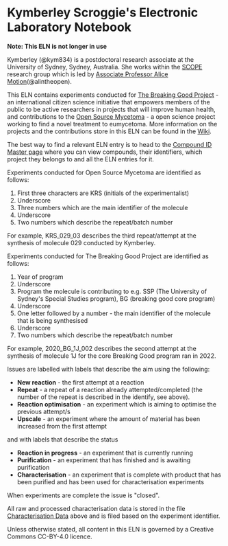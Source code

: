 # Kymberley Scroggie's Electronic Laboratory Notebook

__Note: This ELN is not longer in use__

Kymberley (@kym834) is a postdoctoral research associate at the University of Sydney, Sydney, Australia. She works within the [SCOPE](https://github.com/alintheopen/SCOPE) research group which is led by [Associate Professor Alice Motion](http://alicemotion.com/)(@alintheopen).

This ELN contains experiments conducted for [The Breaking Good Project](https://www.breakinggoodproject.com) - an international citizen science initiative that empowers members of the public to be active researchers in projects that will improve human health, and contributions to the [Open Source Mycetoma](https://github.com/OpenSourceMycetoma) - a open science project working to find a novel treatment to eumycetoma. More information on the projects and the contributions store in this ELN can be found in the [Wiki](https://github.com/TheBreakingGoodProject/ELN-Kymberley-Scroggie/wiki).

The best way to find a relevant ELN entry is to head to the [Compound ID Master page](https://github.com/TheBreakingGoodProject/ELN-Kymberley-Scroggie/wiki/Compound-IDs) where you can view compounds, their identifiers, which project they belongs to and all the ELN entries for it. 

Experiments conducted for Open Source Mycetoma are identified as follows:
1. First three characters are KRS (initials of the experimentalist)
2. Underscore
3. Three numbers which are the main identifier of the molecule
4. Underscore
5. Two numbers which describe the repeat/batch number 

For example, KRS_029_03 describes the third repeat/attempt at the synthesis of molecule 029 conducted by Kymberley.

Experiments conducted for The Breaking Good Project are identified as follows:
1. Year of program
2. Underscore
3. Program the molecule is contributing to e.g. SSP (The University of Sydney's Special Studies program), BG (breaking good core program)
4. Underscore
5. One letter followed by a number - the main identifier of the molecule that is being synthesised
6. Underscore
7. Two numbers which describe the repeat/batch number

For example, 2020_BG_1J_002 describes the second attempt at the synthesis of molecule 1J for the core Breaking Good program ran in 2022.

Issues are labelled with labels that describe the aim using the following:
* __New reaction__ - the first attempt at a reaction
* __Repeat__ - a repeat of a reaction already attempted/completed (the number of the repeat is described in the identify, see above).
* __Reaction optimisation__ - an experiment which is aiming to optimise the previous attempt/s
* __Upscale__ - an experiment where the amount of material has been increased from the first attempt

and with labels that describe the status
* __Reaction in progress__ - an experiment that is currently running
* __Purification__ - an experiment that has finished and is awaiting purification
* __Characterisation__ - an experiment that is complete with product that has been purified and has been used for characterisation experiments

When experiments are complete the issue is "closed".

All raw and processed characterisation data is stored in the file [Characterisation Data](https://github.com/TheBreakingGoodProject/ELN-Kymberley-Scroggie/tree/master/Characterisation%20Data) above and is filed based on the experiment identifier.

Unless otherwise stated, all content in this ELN is governed by a Creative Commons CC-BY-4.0 licence.
